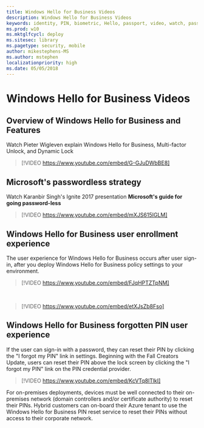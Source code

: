 ```yaml
---
title: Windows Hello for Business Videos
description: Windows Hello for Business Videos 
keywords: identity, PIN, biometric, Hello, passport, video, watch, passwordless
ms.prod: w10
ms.mktglfcycl: deploy
ms.sitesec: library
ms.pagetype: security, mobile
author: mikestephens-MS
ms.author: mstephen
localizationpriority: high
ms.date: 05/05/2018
---
```

# Windows Hello for Business Videos

## Overview of Windows Hello for Business and Features

Watch Pieter Wigleven explain Windows Hello for Business, Multi-factor Unlock, and Dynamic Lock
> [!VIDEO https://www.youtube.com/embed/G-GJuDWbBE8]

## Microsoft's passwordless strategy

Watch Karanbir Singh's Ignite 2017 presentation **Microsoft's guide for going password-less**

> [!VIDEO https://www.youtube.com/embed/mXJS615IGLM]

## Windows Hello for Business user enrollment experience

The user experience for Windows Hello for Business occurs after user sign-in, after you deploy Windows Hello for Business policy settings to your environment.

> [!VIDEO https://www.youtube.com/embed/FJqHPTZTpNM]
 
</br>

> [!VIDEO https://www.youtube.com/embed/etXJsZb8Fso]

## Windows Hello for Business forgotten PIN user experience

If the user can sign-in with a password, they can reset their PIN by clicking the "I forgot my PIN" link in settings.  Beginning with the Fall Creators Update, users can reset their PIN above the lock screen by clicking the "I forgot my PIN" link on the PIN credential provider.

> [!VIDEO https://www.youtube.com/embed/KcVTq8lTlkI]

For on-premises deployments, devices must be well connected to their on-premises network (domain controllers and/or certificate authority) to reset their PINs.  Hybrid customers can on-board their Azure tenant to use the Windows Hello for Business PIN reset service to reset their PINs without access to their corporate network.